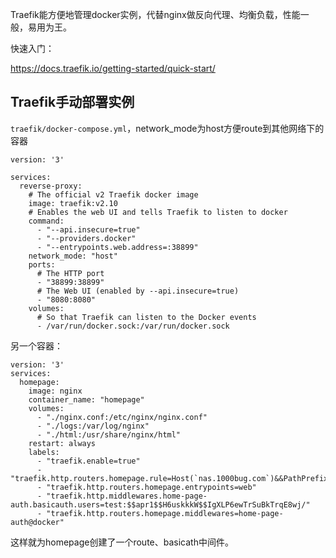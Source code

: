

Traefik能方便地管理docker实例，代替nginx做反向代理、均衡负载，性能一般，易用为王。

快速入门：

https://docs.traefik.io/getting-started/quick-start/



## Traefik手动部署实例

`traefik/docker-compose.yml`，network_mode为host方便route到其他网络下的容器

```
version: '3'

services:
  reverse-proxy:
    # The official v2 Traefik docker image
    image: traefik:v2.10
    # Enables the web UI and tells Traefik to listen to docker
    command:
      - "--api.insecure=true"
      - "--providers.docker"
      - "--entrypoints.web.address=:38899"
    network_mode: "host"
    ports:
      # The HTTP port
      - "38899:38899"
      # The Web UI (enabled by --api.insecure=true)
      - "8080:8080"
    volumes:
      # So that Traefik can listen to the Docker events
      - /var/run/docker.sock:/var/run/docker.sock
```

另一个容器：

```
version: '3'
services:
  homepage:
    image: nginx
    container_name: "homepage"
    volumes:
      - "./nginx.conf:/etc/nginx/nginx.conf"
      - "./logs:/var/log/nginx"
      - "./html:/usr/share/nginx/html"
    restart: always
    labels:
      - "traefik.enable=true"
      - "traefik.http.routers.homepage.rule=Host(`nas.1000bug.com`)&&PathPrefix(`/`)"
      - "traefik.http.routers.homepage.entrypoints=web"
      - "traefik.http.middlewares.home-page-auth.basicauth.users=test:$$apr1$$H6uskkkW$$IgXLP6ewTrSuBkTrqE8wj/"
      - "traefik.http.routers.homepage.middlewares=home-page-auth@docker"
```

这样就为homepage创建了一个route、basicath中间件。

